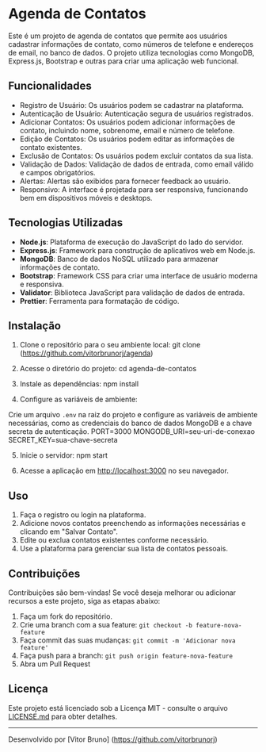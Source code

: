 # Agenda de Contatos

Este é um projeto de agenda de contatos que permite aos usuários cadastrar informações de contato, como números de telefone e endereços de email, no banco de dados. O projeto utiliza tecnologias como MongoDB, Express.js, Bootstrap e outras para criar uma aplicação web funcional.

## Funcionalidades

- Registro de Usuário: Os usuários podem se cadastrar na plataforma.
- Autenticação de Usuário: Autenticação segura de usuários registrados.
- Adicionar Contatos: Os usuários podem adicionar informações de contato, incluindo nome, sobrenome, email e número de telefone.
- Edição de Contatos: Os usuários podem editar as informações de contato existentes.
- Exclusão de Contatos: Os usuários podem excluir contatos da sua lista.
- Validação de Dados: Validação de dados de entrada, como email válido e campos obrigatórios.
- Alertas: Alertas são exibidos para fornecer feedback ao usuário.
- Responsivo: A interface é projetada para ser responsiva, funcionando bem em dispositivos móveis e desktops.

## Tecnologias Utilizadas

- **Node.js**: Plataforma de execução do JavaScript do lado do servidor.
- **Express.js**: Framework para construção de aplicativos web em Node.js.
- **MongoDB**: Banco de dados NoSQL utilizado para armazenar informações de contato.
- **Bootstrap**: Framework CSS para criar uma interface de usuário moderna e responsiva.
- **Validator**: Biblioteca JavaScript para validação de dados de entrada.
- **Prettier**: Ferramenta para formatação de código.

## Instalação

1. Clone o repositório para o seu ambiente local:
   git clone (https://github.com/vitorbrunorj/agenda)

2. Acesse o diretório do projeto:
   cd agenda-de-contatos

3. Instale as dependências:
   npm install


4. Configure as variáveis de ambiente:

Crie um arquivo `.env` na raiz do projeto e configure as variáveis de ambiente necessárias, como as credenciais do banco de dados MongoDB e a chave secreta de autenticação.
PORT=3000
MONGODB_URI=seu-uri-de-conexao
SECRET_KEY=sua-chave-secreta


5. Inicie o servidor:
   npm start
   
6. Acesse a aplicação em [http://localhost:3000](http://localhost:3000) no seu navegador.

## Uso

1. Faça o registro ou login na plataforma.
2. Adicione novos contatos preenchendo as informações necessárias e clicando em "Salvar Contato".
3. Edite ou exclua contatos existentes conforme necessário.
4. Use a plataforma para gerenciar sua lista de contatos pessoais.

## Contribuições

Contribuições são bem-vindas! Se você deseja melhorar ou adicionar recursos a este projeto, siga as etapas abaixo:

1. Faça um fork do repositório.
2. Crie uma branch com a sua feature: `git checkout -b feature-nova-feature`
3. Faça commit das suas mudanças: `git commit -m 'Adicionar nova feature'`
4. Faça push para a branch: `git push origin feature-nova-feature`
5. Abra um Pull Request

## Licença

Este projeto está licenciado sob a Licença MIT - consulte o arquivo [LICENSE.md](LICENSE.md) para obter detalhes.

---

Desenvolvido por [Vitor Bruno] (https://github.com/vitorbrunorj)





   




   
  
   



